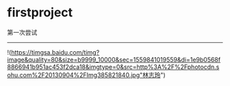 # firstproject
第一次尝试
***
!(https://timgsa.baidu.com/timg?image&quality=80&size=b9999_10000&sec=1559841019559&di=1e9b0568f8866941b951ac453f2dca18&imgtype=0&src=http%3A%2F%2Fphotocdn.sohu.com%2F20130904%2FImg385821840.jpg"林志玲")
